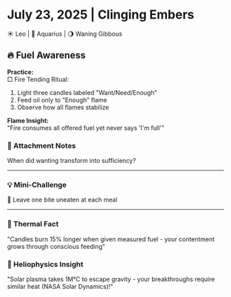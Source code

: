 # July 23, 2025 | Clinging Embers  
☀️ Leo | 🌙 Aquarius | 🌖 Waning Gibbous  

## 🔥 Fuel Awareness  

**Practice:**  
□ Fire Tending Ritual:  
1. Light three candles labeled "Want/Need/Enough"  
2. Feed oil only to "Enough" flame  
3. Observe how all flames stabilize  

**Flame Insight:**  
"Fire consumes all offered fuel yet never says 'I'm full'"  

### 📝 Attachment Notes  
When did wanting transform into sufficiency?  
_______________________

### 💡 Mini-Challenge  
🍚 Leave one bite uneaten at each meal  
_______________________

### 💫 Thermal Fact  
"Candles burn 15% longer when given measured fuel - your contentment grows through conscious feeding"  

### 💫 Heliophysics Insight  
"Solar plasma takes 1M°C to escape gravity - your breakthroughs require similar heat (NASA Solar Dynamics)!" 